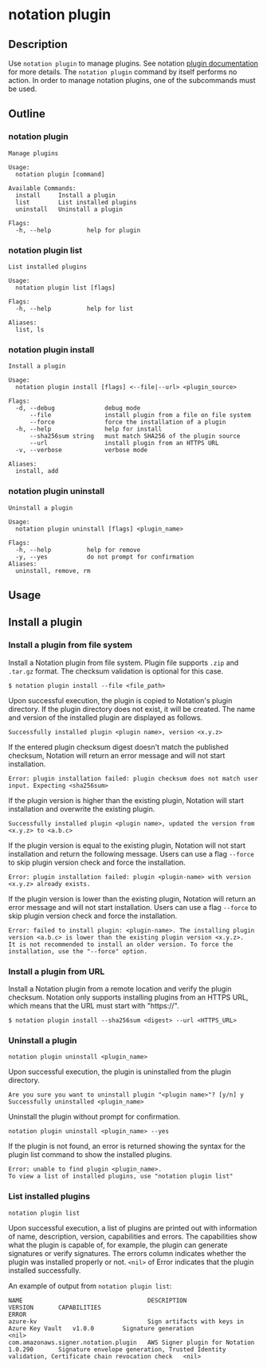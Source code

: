 # notation plugin

## Description

Use `notation plugin` to manage plugins. See notation [plugin documentation](https://github.com/notaryproject/notaryproject/blob/v1.0.0/specs/plugin-extensibility.md) for more details. The `notation plugin` command by itself performs no action. In order to manage notation plugins, one of the subcommands must be used.

## Outline

### notation plugin

```text
Manage plugins

Usage:
  notation plugin [command]

Available Commands:
  install     Install a plugin
  list        List installed plugins
  uninstall   Uninstall a plugin

Flags:
  -h, --help          help for plugin
```

### notation plugin list

```text
List installed plugins

Usage:
  notation plugin list [flags]

Flags:
  -h, --help          help for list

Aliases:
  list, ls
```

### notation plugin install

```text
Install a plugin

Usage:
  notation plugin install [flags] <--file|--url> <plugin_source>

Flags:
  -d, --debug              debug mode
      --file               install plugin from a file on file system
      --force              force the installation of a plugin
  -h, --help               help for install
      --sha256sum string   must match SHA256 of the plugin source
      --url                install plugin from an HTTPS URL
  -v, --verbose            verbose mode

Aliases:
  install, add
```

### notation plugin uninstall

```text
Uninstall a plugin

Usage:
  notation plugin uninstall [flags] <plugin_name>

Flags:
  -h, --help          help for remove
  -y, --yes           do not prompt for confirmation
Aliases:
  uninstall, remove, rm
```

## Usage

## Install a plugin 

### Install a plugin from file system

Install a Notation plugin from file system. Plugin file supports `.zip` and `.tar.gz` format. The checksum validation is optional for this case. 

```shell
$ notation plugin install --file <file_path>
```

Upon successful execution, the plugin is copied to Notation's plugin directory. If the plugin directory does not exist, it will be created. The name and version of the installed plugin are displayed as follows. 

```console
Successfully installed plugin <plugin name>, version <x.y.z>
```

If the entered plugin checksum digest doesn't match the published checksum, Notation will return an error message and will not start installation.

```console
Error: plugin installation failed: plugin checksum does not match user input. Expecting <sha256sum>
```

If the plugin version is higher than the existing plugin, Notation will start installation and overwrite the existing plugin.

```console
Successfully installed plugin <plugin name>, updated the version from <x.y.z> to <a.b.c>
```

If the plugin version is equal to the existing plugin, Notation will not start installation and return the following message. Users can use a flag `--force` to skip plugin version check and force the installation.

```console
Error: plugin installation failed: plugin <plugin-name> with version <x.y.z> already exists.
```

If the plugin version is lower than the existing plugin, Notation will return an error message and will not start installation. Users can use a flag `--force` to skip plugin version check and force the installation.

```console
Error: failed to install plugin: <plugin-name>. The installing plugin version <a.b.c> is lower than the existing plugin version <x.y.z>.
It is not recommended to install an older version. To force the installation, use the "--force" option.
```
### Install a plugin from URL

Install a Notation plugin from a remote location and verify the plugin checksum. Notation only supports installing plugins from an HTTPS URL, which means that the URL must start with "https://".

```shell
$ notation plugin install --sha256sum <digest> --url <HTTPS_URL>
```

### Uninstall a plugin

```shell
notation plugin uninstall <plugin_name>
```

Upon successful execution, the plugin is uninstalled from the plugin directory. 

```shell
Are you sure you want to uninstall plugin "<plugin name>"? [y/n] y
Successfully uninstalled <plugin_name> 
```

Uninstall the plugin without prompt for confirmation.

```shell
notation plugin uninstall <plugin_name> --yes
```

If the plugin is not found, an error is returned showing the syntax for the plugin list command to show the installed plugins.

```shell
Error: unable to find plugin <plugin_name>. 
To view a list of installed plugins, use "notation plugin list"
```

### List installed plugins

```shell
notation plugin list
```

Upon successful execution, a list of plugins are printed out with information of name, description, version, capabilities and errors. The capabilities show what the plugin is capable of, for example, the plugin can generate signatures or verify signatures. The errors column indicates whether the plugin was installed properly or not. `<nil>` of Error indicates that the plugin installed successfully.

An example of output from `notation plugin list`:

```text
NAME                                   DESCRIPTION                                   VERSION       CAPABILITIES                                                                                            ERROR
azure-kv                               Sign artifacts with keys in Azure Key Vault   v1.0.0        Signature generation                                                                                <nil>
com.amazonaws.signer.notation.plugin   AWS Signer plugin for Notation                1.0.290       Signature envelope generation, Trusted Identity validation, Certificate chain revocation check   <nil>
```
